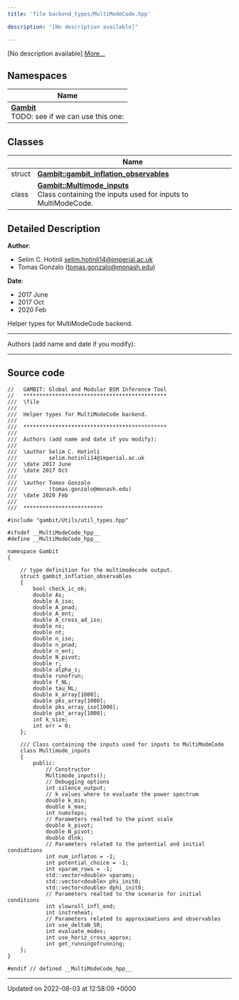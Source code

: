 ```yaml
---
title: 'file backend_types/MultiModeCode.hpp'

description: "[No description available]"

---
```







[No description available] [More...](#detailed-description)

## Namespaces

| Name           |
| -------------- |
| **[Gambit](/documentation/code/gambit_sphinx/namespaces/namespacegambit/)** <br>TODO: see if we can use this one:  |

## Classes

|                | Name           |
| -------------- | -------------- |
| struct | **[Gambit::gambit_inflation_observables](/documentation/code/gambit_sphinx/classes/structgambit_1_1gambit__inflation__observables/)**  |
| class | **[Gambit::Multimode_inputs](/documentation/code/gambit_sphinx/classes/classgambit_1_1multimode__inputs/)** <br>Class containing the inputs used for inputs to MultiModeCode.  |

## Detailed Description


**Author**: 

  * Selim C. Hotinli [selim.hotinli14@imperial.ac.uk](mailto:selim.hotinli14@imperial.ac.uk)
  * Tomas Gonzalo ([tomas.gonzalo@monash.edu](mailto:tomas.gonzalo@monash.edu)) 


**Date**: 

  * 2017 June 
  * 2017 Oct
  * 2020 Feb


Helper types for MultiModeCode backend.



------------------

Authors (add name and date if you modify):



------------------




## Source code

```
//   GAMBIT: Global and Modular BSM Inference Tool
//   *********************************************
///  \file
///
///  Helper types for MultiModeCode backend.
///
///  *********************************************
///
///  Authors (add name and date if you modify):
///
///  \author Selim C. Hotinli
///          selim.hotinli14@imperial.ac.uk
///  \date 2017 June
///  \date 2017 Oct
///
///  \author Tomas Gonzalo
///          (tomas.gonzalo@monash.edu)
///  \date 2020 Feb
///
///  *************************

#include "gambit/Utils/util_types.hpp"

#ifndef __MultiModeCode_hpp__
#define __MultiModeCode_hpp__

namespace Gambit
{

    // type definition for the multimodecode output.
    struct gambit_inflation_observables
    {
        bool check_ic_ok;
        double As;
        double A_iso;
        double A_pnad;
        double A_ent;
        double A_cross_ad_iso;
        double ns;
        double nt;
        double n_iso;
        double n_pnad;
        double n_ent;
        double N_pivot;
        double r;
        double alpha_s;
        double runofrun;
        double f_NL;
        double tau_NL;
        double k_array[1000];
        double pks_array[1000];
        double pks_array_iso[1000];
        double pkt_array[1000];
        int k_size;
        int err = 0;
    };

    /// Class containing the inputs used for inputs to MultiModeCode
    class Multimode_inputs
    {
        public:
            // Constructor
            Multimode_inputs();
            // Debugging options
            int silence_output;
            // k values where to evaluate the power spectrum
            double k_min;
            double k_max;
            int numsteps;
            // Parameters realted to the pivot scale
            double k_pivot;
            double N_pivot;
            double dlnk;
            // Parameters related to the potential and initial condidtions
            int num_inflaton = -1;
            int potential_choice = -1;
            int vparam_rows = -1;
            std::vector<double> vparams;
            std::vector<double> phi_init0;
            std::vector<double> dphi_init0;
            // Parameters realted to the scenario for initial conditions
            int slowroll_infl_end;
            int instreheat;
            // Parameters related to approximations and observables
            int use_deltaN_SR;
            int evaluate_modes;
            int use_horiz_cross_approx;
            int get_runningofrunning;
    };
}

#endif // defined __MultiModeCode_hpp__
```


-------------------------------

Updated on 2022-08-03 at 12:58:09 +0000

